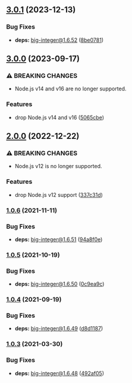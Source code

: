 ## [3.0.1](https://github.com/kenany/big-factorial/compare/3.0.0...3.0.1) (2023-12-13)


### Bug Fixes

* **deps:** big-integer@1.6.52 ([8be0781](https://github.com/kenany/big-factorial/commit/8be0781b42f390ce56f8f502fe77e5bfd5bac17b))

## [3.0.0](https://github.com/kenany/big-factorial/compare/2.0.0...3.0.0) (2023-09-17)


### ⚠ BREAKING CHANGES

* Node.js v14 and v16 are no longer supported.

### Features

* drop Node.js v14 and v16 ([5065cbe](https://github.com/kenany/big-factorial/commit/5065cbefbb3ad13d3969c1f7d56339a442fc0437))

## [2.0.0](https://github.com/KenanY/big-factorial/compare/1.0.6...2.0.0) (2022-12-22)


### ⚠ BREAKING CHANGES

* Node.js v12 is no longer supported.

### Features

* drop Node.js v12 support ([337c31d](https://github.com/KenanY/big-factorial/commit/337c31db5b472a901193b9867ee062074bbdaaae))

### [1.0.6](https://github.com/KenanY/big-factorial/compare/1.0.5...1.0.6) (2021-11-11)


### Bug Fixes

* **deps:** big-integer@1.6.51 ([94a8f0e](https://github.com/KenanY/big-factorial/commit/94a8f0e8e3304b4d09d63a406e388738908a30c7))

### [1.0.5](https://github.com/KenanY/big-factorial/compare/1.0.4...1.0.5) (2021-10-19)


### Bug Fixes

* **deps:** big-integer@1.6.50 ([0c9ea9c](https://github.com/KenanY/big-factorial/commit/0c9ea9cdb3f170f5284a4a6d33a5fc96022bf1d3))

### [1.0.4](https://github.com/KenanY/big-factorial/compare/1.0.3...1.0.4) (2021-09-19)


### Bug Fixes

* **deps:** big-integer@1.6.49 ([d8d1187](https://github.com/KenanY/big-factorial/commit/d8d1187e89a24f25fd8a7a5eb5c417674d86594d))

### [1.0.3](https://github.com/KenanY/big-factorial/compare/1.0.2...1.0.3) (2021-03-30)


### Bug Fixes

* **deps:** big-integer@1.6.48 ([492af05](https://github.com/KenanY/big-factorial/commit/492af0545c3d0ca95ca3dc0dec58beedb31ffc63))
